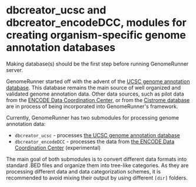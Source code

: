 

dbcreator_ucsc and dbcreator_encodeDCC, modules for creating organism-specific genome annotation databases
========================================================

Making database(s) should be the first step before running GenomeRunner server.

GenomeRunner started off with the advent of the [UCSC genome annotation database](http://hgdownload.cse.ucsc.edu/goldenPath/hg19/database/). This database remains the main source of well organized and validated genome annotation data. Other data sources, such as pilot data from the [ENCODE Data Coordination Center](http://hgdownload.cse.ucsc.edu/goldenPath/hg19/encodeDCC/), or from the [Cistrome database](http://cistrome.dfci.harvard.edu/NR_Cistrome/index.html) are in process of being incorporated into GenomeRunner's framework.

Currently, GenomeRunner has two submodules for processing genome annotation data:
- `dbcreator_ucsc` - processes [the UCSC genome annotation database](hgdownload.cse.ucsc.edu/goldenPath/hg19/database/)
- `dbcreator_encodeDCC` - processes the data from [the ENCODE Data Coordination Center](hgdownload.cse.ucsc.edu/goldenPath/hg19/encodeDCC/) (experimental)

The main goal of both submodules is to convert different data formats into standard .BED files and organize them into tree-like categories. As they are processing different data and data categorization schemes, it is recommended to avoid mixing their output by using different  `[dir]` folders.
